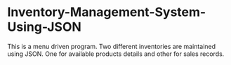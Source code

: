 # Inventory-Management-System-Using-JSON
This is a menu driven program.
Two different inventories are maintained using JSON. One for available products details and other for sales records.
